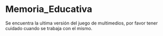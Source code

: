 # Memoria_Educativa
Se encuentra la ultima versión del juego de multimedios, por favor tener cuidado cuando se trabaja con el mismo.
